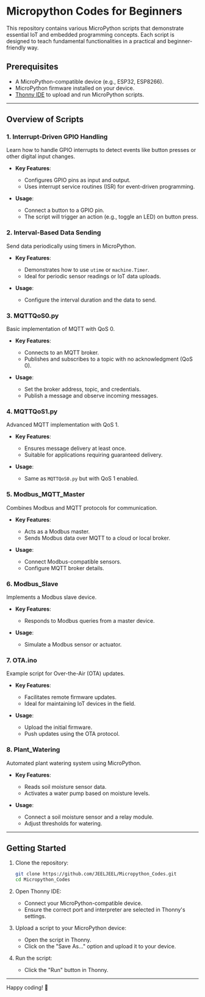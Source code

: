 # Micropython Codes for Beginners

This repository contains various MicroPython scripts that demonstrate essential IoT and embedded programming concepts. Each script is designed to teach fundamental functionalities in a practical and beginner-friendly way.

## Prerequisites

- A MicroPython-compatible device (e.g., ESP32, ESP8266).
- MicroPython firmware installed on your device.
- [Thonny IDE](https://thonny.org/) to upload and run MicroPython scripts.

---

## Overview of Scripts

### 1. **Interrupt-Driven GPIO Handling**
Learn how to handle GPIO interrupts to detect events like button presses or other digital input changes.

- **Key Features**:
  - Configures GPIO pins as input and output.
  - Uses interrupt service routines (ISR) for event-driven programming.

- **Usage**:
  - Connect a button to a GPIO pin.
  - The script will trigger an action (e.g., toggle an LED) on button press.

### 2. **Interval-Based Data Sending**
Send data periodically using timers in MicroPython.

- **Key Features**:
  - Demonstrates how to use `utime` or `machine.Timer`.
  - Ideal for periodic sensor readings or IoT data uploads.

- **Usage**:
  - Configure the interval duration and the data to send.

### 3. **MQTTQoS0.py**
Basic implementation of MQTT with QoS 0.

- **Key Features**:
  - Connects to an MQTT broker.
  - Publishes and subscribes to a topic with no acknowledgment (QoS 0).

- **Usage**:
  - Set the broker address, topic, and credentials.
  - Publish a message and observe incoming messages.

### 4. **MQTTQoS1.py**
Advanced MQTT implementation with QoS 1.

- **Key Features**:
  - Ensures message delivery at least once.
  - Suitable for applications requiring guaranteed delivery.

- **Usage**:
  - Same as `MQTTQoS0.py` but with QoS 1 enabled.

### 5. **Modbus_MQTT_Master**
Combines Modbus and MQTT protocols for communication.

- **Key Features**:
  - Acts as a Modbus master.
  - Sends Modbus data over MQTT to a cloud or local broker.

- **Usage**:
  - Connect Modbus-compatible sensors.
  - Configure MQTT broker details.

### 6. **Modbus_Slave**
Implements a Modbus slave device.

- **Key Features**:
  - Responds to Modbus queries from a master device.

- **Usage**:
  - Simulate a Modbus sensor or actuator.

### 7. **OTA.ino**
Example script for Over-the-Air (OTA) updates.

- **Key Features**:
  - Facilitates remote firmware updates.
  - Ideal for maintaining IoT devices in the field.

- **Usage**:
  - Upload the initial firmware.
  - Push updates using the OTA protocol.

### 8. **Plant_Watering**
Automated plant watering system using MicroPython.

- **Key Features**:
  - Reads soil moisture sensor data.
  - Activates a water pump based on moisture levels.

- **Usage**:
  - Connect a soil moisture sensor and a relay module.
  - Adjust thresholds for watering.

---

## Getting Started

1. Clone the repository:
   ```bash
   git clone https://github.com/JEELJEEL/Micropython_Codes.git
   cd Micropython_Codes
   ```

2. Open Thonny IDE:
   - Connect your MicroPython-compatible device.
   - Ensure the correct port and interpreter are selected in Thonny's settings.

3. Upload a script to your MicroPython device:
   - Open the script in Thonny.
   - Click on the "Save As..." option and upload it to your device.

4. Run the script:
   - Click the "Run" button in Thonny.

---


Happy coding! 🚀
